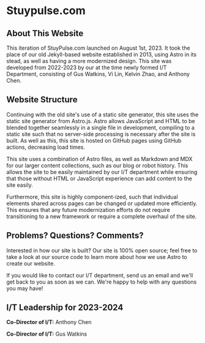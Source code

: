 # Stuypulse.com

## About This Website

This iteration of StuyPulse.com launched on August 1st, 2023. It took the place of our old Jekyll-based website established in 2013, using Astro in its stead, as well as having a more modernized design. This site was developed from 2022-2023 by our at the time newly formed I/T Department, consisting of Gus Watkins, Vi Lin, Kelvin Zhao, and Anthony Chen.

## Website Structure

Continuing with the old site's use of a static site generator, this site uses the static site generator from Astro.js. Astro allows JavaScript and HTML to be blended together seamlessly in a single file in development, compiling to a static site such that no server-side processing is necessary after the site is built. As well as this, this site is hosted on GitHub pages using GitHub actions, decreasing load times.

This site uses a combination of Astro files, as well as Markdown and MDX for our larger content collections, such as our blog or robot history. This allows the site to be easily maintained by our I/T department while ensuring that those without HTML or JavaScript experience can add content to the site easily.

Furthermore, this site is highly component-ized, such that individual elements shared across pages can be changed or updated more efficiently. This ensures that any future modernization efforts do not require transitioning to a new framework or require a complete overhaul of the site.

## Problems? Questions? Comments?

Interested in how our site is built? Our site is 100% open source; feel free to take a look at our source code to learn more about how we use Astro to create our website.

If you would like to contact our I/T department, send us an email and we'll get back to you as soon as we can. We're happy to help with any questions you may have!

## I/T Leadership for 2023-2024

**Co-Director of I/T:** Anthony Chen

**Co-Director of I/T:** Gus Watkins
